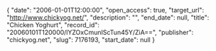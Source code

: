 {
  "date": "2006-01-01T12:00:00", 
  "open_access": true, 
  "target_url": "http://www.chickyog.net/", 
  "description": "", 
  "end_date": null, 
  "title": "Chicken Yoghurt", 
  "record_id": "20060101T120000/lYZOxCmunIScTun45Y/ZiA==", 
  "publisher": "chickyog.net", 
  "slug": 7176193, 
  "start_date": null
}

